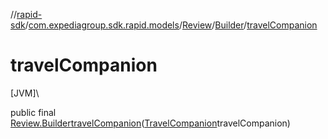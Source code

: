 //[rapid-sdk](../../../../index.md)/[com.expediagroup.sdk.rapid.models](../../index.md)/[Review](../index.md)/[Builder](index.md)/[travelCompanion](travel-companion.md)

# travelCompanion

[JVM]\

public final [Review.Builder](index.md)[travelCompanion](travel-companion.md)([TravelCompanion](../../-travel-companion/index.md)travelCompanion)
